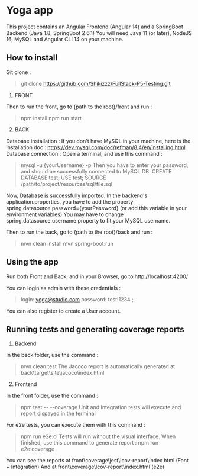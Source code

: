 # Yoga app

This project contains an Angular Frontend (Angular 14) and a SpringBoot Backend (Java 1.8, SpringBoot 2.6.1)
You will need Java 11 (or later), NodeJS 16, MySQL and Angular CLI 14 on your machine.

## How to install

Git clone :

> git clone https://github.com/Shikizzz/FullStack-P5-Testing.git

1) FRONT

Then to run the front, go to {path to the root}/front and run :

> npm install 
> npm run start 

2) BACK

Database installation :
If you don't have MySQL in your machine, here is the installation doc : https://dev.mysql.com/doc/refman/8.4/en/installing.html
Database connection :
Open a terminal, and use this command :

> mysql -u {yourUsername} -p
Then you have to enter your password, and should be successfully connected tu MySQL DB.
> CREATE DATABASE test; 
> USE test; 
> SOURCE /path/to/project/resources/sql/file.sql 

Now, Database is successfully imported.
In the backend's application.properties, you have to add the property spring.datasource.password={yourPassword} (or add this variable in your environment variables)
You may have to change spring.datasource.username property to fit your MySQL username.

Then to run the back, go to {path to the root}/back and run :
> mvn clean install
> mvn spring-boot:run

## Using the app

Run both Front and Back, and in your Browser, go to http://localhost:4200/

You can login as admin with these credentials :
> login: yoga@studio.com
> password: test!1234 ;

You can also register to create a User account.

## Running tests and generating coverage reports

1) Backend

In the back folder, use the command :
> mvn clean test
The Jacoco report is automatically generated at back\target\site\jacoco\index.html

2) Frontend

In the front folder, use the command :
> npm test -- --coverage
Unit and Integration tests will execute and report dispayed in the terminal

For e2e tests, you can execute them with this command : 
> npm run e2e:ci
Tests will run without the visual interface. When finished, use this command to generate report :
> npm run e2e:coverage

You can see the reports at front\coverage\jest\lcov-report\index.html (Font + Integration)
And at  front\coverage\lcov-report\index.html (e2e)
